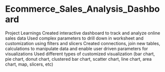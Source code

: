 # Ecommerce_Sales_Analysis_Dashboard
Project Learnings
Created interactive dashboard to track and analyze online sales data
Used complex parameters to drill down in worksheet and customization using filters and slicers
Created connections, join new tables, calculations to manipulate data and enable user driven parameters for visualizations
Used different types of customized visualization (bar chart, pie chart, donut chart, clustered bar chart, scatter chart, line chart, area chart, map, slicers, etc)
